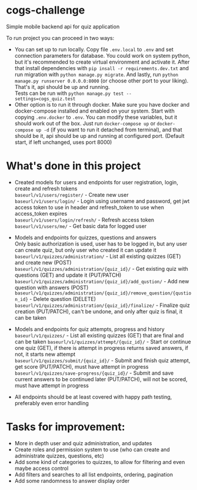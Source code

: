 # cogs-challenge
Simple mobile backend api for quiz application


To run project you can proceed in two ways:
  * You can set up to run locally. Copy file ```.env.local``` to 
    ```.env``` and set connection parameters for database. 
    You could work on system python, but it's recommended to create 
    virtual environment and activate it. After that install dependencies with
    ```pip insall -r requirements.dev.txt``` and run migration with
    ```python manage.py migrate```. And lastly, run 
    ```python manage.py runserver 0.0.0.0:8000``` (or choose other
    port to your liking). That's it, api should be up and running.  
    Tests can be run with ```python manage.py test --settings=cogs_quiz.test```
  * Other option is to run it through docker. Make sure you have 
    docker and docker-compose installed and enabled on your system. Start with copying
    ```.env.docker``` to ```.env```. You can modify these variables, but it 
    should work out of the box. Just run ```docker-compose up``` or 
    ```docker-compose up -d``` (if you want to run it detached from terminal),
    and that should be it, api should be up and running at configured port.
    (Default start, if left unchanged, uses port 8000)


# What's done in this project
  * Created models for users and endpoints for user registration, login, create and refresh tokens  
    ``baseurl/v1/users/register/`` - Create new user   
    ``baseurl/v1/users/login/`` - Login using username and password, get jwt access token to use in header
                                  and refresh_token to use when access_token expires  
    ``baseurl/v1/users/login/refresh/``  - Refresh access token  
    ``baseurl/v1/users/me/`` - Get basic data for logged user
  
  * Models and endpoints for quizzes, questions and answers  
    Only basic authorization is used, user has to be logged in, but any user can create quiz, but only user who created it can update it  
    ``baseurl/v1/quizzes/administration/`` - List all existing quizzes (GET) and create new (POST)   
    ``baseurl/v1/quizzes/administration/{quiz_id}/`` - Get existing quiz with questions (GET) and update it (PUT/PATCH)   
    ``baseurl/v1/quizzes/administration/{quiz_id}/add_qustion/`` - Add new question with answers (POST)   
    ``baseurl/v1/quizzes/administration/{quiz_id}/remove_question/{qustion_id}`` - Delete question (DELETE)  
    ``baseurl/v1/quizzes/administration/{quiz_id}/finalize/`` - Finalize quiz creation (PUT/PATCH), can't be undone, and only after quiz is final, it can be taken   
  
  * Models and endpoints for quiz attempts, progress and history  
    ``baseurl/v1/quizzes/`` - List all existing quizzes (GET) that are final and can be taken
    ``baseurl/v1/quizzes/attempt/{quiz_id}/`` - Start or continue one quiz (GET), if there is attempt in progress returns saved answers, if not, it starts new attempt  
    ``baseurl/v1/quizzes/submit/{quiz_id}/`` - Submit and finish quiz attempt, get score (PUT/PATCH), must have attempt in progress
    ``baseurl/v1/quizzes/save-progress/{quiz_id}/`` - Submit and save current answers to be continued later (PUT/PATCH), will not be scored, must have attempt in progress   
  
  * All endpoints should be at least covered with happy path testing, preferably even error handling
  
  
# Tasks for improvement:
  
  * More in depth user and quiz administration, and updates
  * Create roles and permission system to use (who can create and administrate quizzes, questions, etc)
  * Add some kind of categories to quizzes, to allow for filtering and even maybe access control
  * Add filters and searches to all list endpoints, ordering, pagination
  * Add some randomness to answer display order
